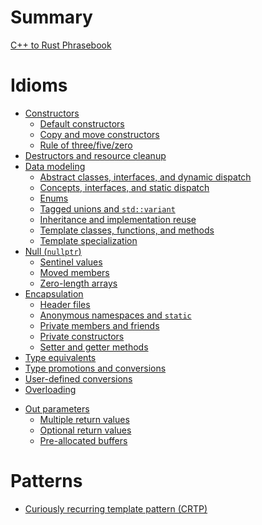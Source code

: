 # Summary

[C++ to Rust Phrasebook](./title-page.md)

# Idioms

- [Constructors](./idioms/constructors.md)
  - [Default constructors](./idioms/constructors/default_constructors.md)
  - [Copy and move constructors](./idioms/constructors/copy_and_move_constructors.md)
  - [Rule of three/five/zero](./idioms/constructors/rule_of_three_five_zero.md)
  <!-- - [Separate construction and initialization](./idioms/constructors/partial_initialzation.md) -->
- [Destructors and resource cleanup](./idioms/destructors.md)
- [Data modeling](./idioms/data_modeling.md)
  - [Abstract classes, interfaces, and dynamic dispatch](./idioms/data_modeling/abstract_classes.md)
  - [Concepts, interfaces, and static dispatch](./idioms/data_modeling/concepts.md)
  - [Enums](./idioms/data_modeling/enums.md)
  - [Tagged unions and `std::variant`](./idioms/data_modeling/tagged_unions.md)
  - [Inheritance and implementation reuse](./idioms/data_modeling/inheritance_and_reuse.md)
  - [Template classes, functions, and methods](./idioms/data_modeling/templates.md)
  - [Template specialization](./idioms/data_modeling/template_specialization.md)
- [Null (`nullptr`)](./idioms/null.md)
  - [Sentinel values](./idioms/null/sentinel_values.md)
  - [Moved members](./idioms/null/moved_members.md)
  - [Zero-length arrays](./idioms/null/zero_length_arrays.md)
- [Encapsulation](./idioms/encapsulation.md)
  - [Header files](./idioms/encapsulation/headers.md)
  - [Anonymous namespaces and `static`](./idioms/encapsulation/anonymous_namespaces.md)
  - [Private members and friends](./idioms/encapsulation/private_and_friends.md)
  - [Private constructors](./idioms/encapsulation/private_constructors.md)
  - [Setter and getter methods](./idioms/encapsulation/setters_and_getters.md)
- [Type equivalents](./idioms/type_equivalents.md)
- [Type promotions and conversions](./idioms/promotions_and_conversions.md)
- [User-defined conversions](./idioms/user-defined_conversions.md)
- [Overloading](./idioms/overloading.md)
<!-- - [RTTI]() -->
<!-- - [Iterators]() -->
- [Out parameters](./idioms/out_params.md)
  - [Multiple return values](./idioms/out_params/multiple_return.md)
  - [Optional return values](./idioms/out_params/optional_return.md)
  - [Pre-allocated buffers](./idioms/out_params/pre-allocated_buffers.md)
<!-- - [Exceptions and error handling]() -->
<!-- - [Function objects, lambdas, and closures]() -->
<!-- - [Object identity](./idioms/object_identity.md) -->
<!-- - [Varargs]() -->
<!-- - [Attributes]() -->
<!-- - [Scratch buffers]() -->
<!-- - [Calling C (FFI)]() -->

# Patterns

<!-- - [Visitor pattern and double dispatch](./patterns/visitor.md) -->
<!-- - [Pointer-to-implementation (PImpl)]() -->
- [Curiously recurring template pattern (CRTP)](./patterns/crtp.md)
<!-- - [X macros]() -->

<!-- # Libraries -->

<!-- - [Alternatives for commonly used C++ libraries](./libraries.md) -->

<!-- # Optimizations -->

<!-- - [NRVO, RVO, and placement new]() -->

<!-- # Tooling -->

<!-- - [Unit tests](./tooling/unit_tests.md) -->
<!-- - [Documentation (Doxygen)]() -->
<!-- - [Build systems (CMake)]() -->
